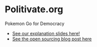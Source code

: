 # Politivate.org

Pokemon Go for Democracy

* [See our explanation slides here!](https://github.com/jtolio/politivate/blob/main/server/web/static/biz/slides.pdf)
* [See the open sourcing blog post here](https://www.jtolio.com/2022/07/introducing-politivate-5-years-late/)
